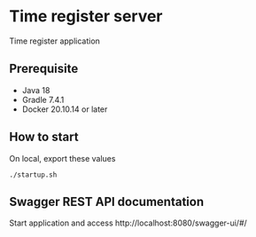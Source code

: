 # Time register server
Time register application

## Prerequisite
- Java 18
- Gradle 7.4.1
- Docker 20.10.14 or later

## How to start
On local, export these values

```
./startup.sh
```

## Swagger REST API documentation
Start application and access http://localhost:8080/swagger-ui/#/
